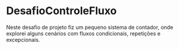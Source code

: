 # DesafioControleFluxo
Neste desafio de projeto fiz um pequeno sistema de contador, onde explorei alguns cenários com fluxos condicionais, repetições e excepcionais. 
